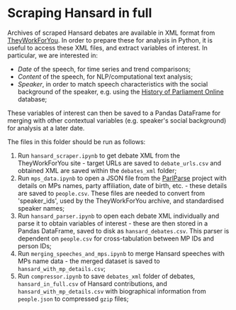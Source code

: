 # Scraping Hansard in full

Archives of scraped Hansard debates are available in XML format from [TheyWorkForYou](https://www.theyworkforyou.com). In order to prepare these for analysis in Python, it is useful to access these XML files, and extract variables of interest. In particular, we are interested in:
 * _Date_ of the speech, for time series and trend comparisons;
 * _Content_ of the speech, for NLP/computational text analysis;
 * _Speaker_, in order to match speech characteristics with the social background of the speaker, e.g. using the [History of Parliament Online](https://membersafter1832.historyofparliamentonline.org/about) database;
 
 These variables of interest can then be saved to a Pandas DataFrame for merging with other contextual variables (e.g. speaker's social background) for analysis at a later date.
 
 The files in this folder should be run as follows:
 1. Run `hansard_scraper.ipynb` to get debate XML from the TheyWorkForYou site - target URLs are saved to `debate_urls.csv` and obtained XML are saved within the `debates_xml` folder;
 2. Run `mps_data.ipynb` to open a JSON file from the [ParlParse](http://parser.theyworkforyou.com/) project with details on MPs names, party affiliation, date of birth, etc. - these details are saved to `people.csv`. These files are needed to convert from 'speaker_ids', used by the TheyWorkForYou archive, and standardised speaker names;
 3. Run `hansard_parser.ipynb` to open each debate XML individually and parse it to obtain variables of interest - these are then stored in a Pandas DataFrame, saved to disk as `hansard_debates.csv`. This parser is dependent on `people.csv` for cross-tabulation between MP IDs and person IDs;
 4. Run `merging_speeches_and_mps.ipynb` to merge Hansard speeches with MPs name data - the merged dataset is saved to `hansard_with_mp_details.csv`;
 5. Run `compressor.ipynb` to save `debates_xml` folder of debates, `hansard_in_full.csv` of Hansard contributions, and `hansard_with_mp_details.csv` with biographical information from `people.json` to compressed `gzip` files;
